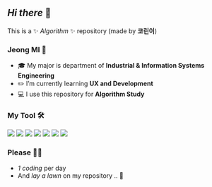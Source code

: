 ## _Hi there_ 👋

This is a ✨ _Algorithm_ ✨ repository (made by **코린이**)

### Jeong MI 🐶
- 🎓 My major is department of **Industrial & Information Systems Engineering**
- ✏️ I’m currently learning **UX and Development**
- 💻 I use this repository for **Algorithm Study**

### My Tool 🛠
<img src="https://img.shields.io/badge/Python-3766AB?style=flat-square&logo=Python&logoColor=white"/></a>
<img src="https://img.shields.io/badge/C-EF5C55?style=flat-square&logo=C&logoColor=white"/></a>
<img src="https://img.shields.io/badge/R-276DC3?style=flat-square&logo=R&logoColor=white"/></a>
<img src="https://img.shields.io/badge/Tableau-E97627?style=flat-square&logo=Tableau&logoColor=white"/></a>
<img src="https://img.shields.io/badge/Adobe XD-FF61f6?style=flat-square&logo=(Adobe XD)&logoColor=Black"/></a>
<img src="https://img.shields.io/badge/Adobe Photoshop-31A8FF?style=flat-square&logo=Adobe Photoshop&logoColor=white"/></a>
<img src="https://img.shields.io/badge/Adobe Illustrator-FF9A00?style=flat-square&logo=Adobe Illustrator&logoColor=Black"/></a>

### Please 🙏🏻
- _1 coding_ per day 
- And _lay a lawn_ on my repository .. 🌱
